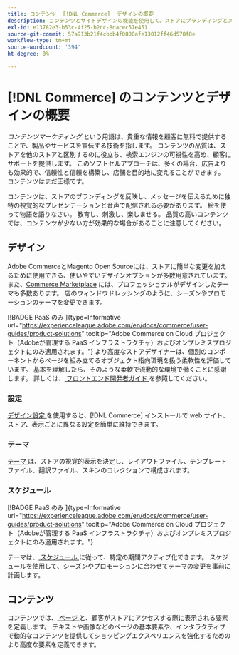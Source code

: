 ```yaml
---
title: コンテンツ  [!DNL Commerce]  デザインの概要
description: コンテンツとサイトデザインの機能を使用して、ストアにブランディングとスタイルを反映する方法を説明します。
exl-id: e13782e3-b53c-4f25-b2cc-8dacec57e451
source-git-commit: 57a913b21f4cbbb4f0800afe13012ff46d578f8e
workflow-type: tm+mt
source-wordcount: '394'
ht-degree: 0%

---
```


# [!DNL Commerce] のコンテンツとデザインの概要

_コンテンツマーケティング_ という用語は、貴重な情報を顧客に無料で提供することで、製品やサービスを宣伝する技術を指します。 コンテンツの品質は、ストアを他のストアと区別するのに役立ち、検索エンジンの可視性を高め、顧客にサポートを提供します。 このソフトセルアプローチは、多くの場合、広告よりも効果的で、信頼性と信頼を構築し、店舗を目的地に変えることができます。 コンテンツはまだ王様です。

コンテンツは、ストアのブランディングを反映し、メッセージを伝えるために独特の視覚的なプレゼンテーションと音声で配信される必要があります。 絵を使って物語を語りなさい。 教育し、刺激し、楽しませる。 品質の高いコンテンツでは、コンテンツが少ない方が効果的な場合があることに注意してください。

## デザイン

Adobe CommerceとMagento Open Sourceには、ストアに簡単な変更を加えるために使用できる、使いやすいデザインオプションが多数用意されています。 また、[Commerce Marketplace](../getting-started/commerce-marketplace.md) には、プロフェッショナルがデザインしたテーマも多数あります。 店のウィンドウドレッシングのように、シーズンやプロモーションのテーマを変更できます。

[!BADGE PaaS のみ &#x200B;]{type=Informative url="https://experienceleague.adobe.com/en/docs/commerce/user-guides/product-solutions" tooltip="Adobe Commerce on Cloud プロジェクト（Adobeが管理する PaaS インフラストラクチャ）およびオンプレミスプロジェクトにのみ適用されます。"} より高度なストアデザイナーは、個別のコンポーネントからページを組み立てるオブジェクト指向環境を扱う柔軟性を評価しています。 基本を理解したら、そのような柔軟で流動的な環境で働くことに感謝します。 詳しくは、[ フロントエンド開発者ガイド ][1] を参照してください。

### 設定

[ デザイン設定 ](configuration.md) を使用すると、[!DNL Commerce] インストールで web サイト、ストア、表示ごとに異なる設定を簡単に維持できます。

### テーマ

[ テーマ ](themes.md) は、ストアの視覚的表示を決定し、レイアウトファイル、テンプレートファイル、翻訳ファイル、スキンのコレクションで構成されます。

### スケジュール

[!BADGE PaaS のみ &#x200B;]{type=Informative url="https://experienceleague.adobe.com/en/docs/commerce/user-guides/product-solutions" tooltip="Adobe Commerce on Cloud プロジェクト（Adobeが管理する PaaS インフラストラクチャ）およびオンプレミスプロジェクトにのみ適用されます。"}

テーマは、[ スケジュール ](schedule.md) に従って、特定の期間アクティブ化できます。 スケジュールを使用して、シーズンやプロモーションに合わせてテーマの変更を事前に計画します。

## コンテンツ

コンテンツでは、[ ページ ](pages.md) と、顧客がストアにアクセスする際に表示される要素を定義します。 テキストや画像などのページの基本要素や、インタラクティブで動的なコンテンツを提供してショッピングエクスペリエンスを強化するためのより高度な要素を定義できます。

[1]: https://developer.adobe.com/commerce/frontend-core/guide/
